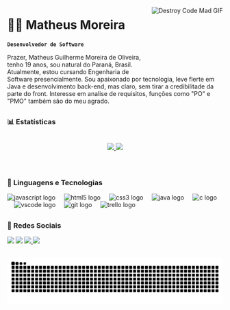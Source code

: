 <img 
  src="https://media.tenor.com/X8854xxuQ_EAAAAM/destroy-code-mad.gif" 
  align="right" 
  height="150" 
  alt="Destroy Code Mad GIF" 
/>

# 👨‍💻 Matheus Moreira


**`Desenvolvedor de Software`**

Prazer, Matheus Guilherme Moreira de Oliveira, tenho 19 anos, sou natural do Paraná, Brasil. Atualmente, estou cursando Engenharia de Software presencialmente. Sou apaixonado por tecnologia, leve flerte em Java e desenvolvimento back-end, mas claro, sem tirar a credibilitade da parte do front. Interesse em analise de requisitos, funções como "PO" e "PMO" também são do meu agrado.

##

### 📊 Estatísticas
<br>
<div align="center" style="display: flex; justify-content: center;">
  <a href="https://github.com/anacristinaneves">
    <img height="175px" src="https://github-readme-stats.vercel.app/api?username=MatheusMoreira08&show_icons=true&theme=one_dark_pro&include_all_commits=true&count_private=true"/> 
    <img height="195px" src="https://github-readme-stats.vercel.app/api/top-langs/?username=MatheusMoreira08&layout=compact&langs_count=7&theme=one_dark_pro"/>
  </a>
</div>
<br>
<br>


##


### 🤖 Linguagens e Tecnologias

<div align="left">
  <img src="https://skillicons.dev/icons?i=js" height="40" alt="javascript logo"  />
  <img width="12" />
  <img src="https://skillicons.dev/icons?i=html" height="40" alt="html5 logo"  />
  <img width="12" />
  <img src="https://skillicons.dev/icons?i=css" height="40" alt="css3 logo"  />
  <img width="12" />
  <img src="https://cdn.jsdelivr.net/gh/devicons/devicon/icons/java/java-original-wordmark.svg" height="40" alt="java logo"  />
  <img width="12" />
  <img src="https://skillicons.dev/icons?i=c" height="40" alt="c logo"  />
  <img width="12" />
  <img src="https://skillicons.dev/icons?i=vscode" height="40" alt="vscode logo"  />
  <img width="12" />
  <img src="https://cdn.simpleicons.org/git/F05032" height="40" alt="git logo"  />
  <img width="12" />
  <img src="https://cdn.simpleicons.org/trello/0052CC" height="40" alt="trello logo"  />
</div>

##

### 🚀 Redes Sociais 

<div> 
  <a href="https://www.linkedin.com/in/matheus-moreira-zs/" target="_blank"><img src="https://img.shields.io/badge/-LinkedIn-%230077B5?style=for-the-badge&logo=linkedin&logoColor=white" target="_blank"></a> 
  <a href="https://instagram.com/matheus_gui08" target="_blank"><img src="https://img.shields.io/badge/-Instagram-%23E4405F?style=for-the-badge&logo=instagram&logoColor=white" target="_blank"></a>
 <a href="mailto:matheusgmoreira1@gmail.com?subject=Contato%20via%20GitHub"> <img src="https://img.shields.io/badge/-Gmail-%23333?style=for-the-badge&logo=gmail&logoColor=white" target="_blank">
 <a href="https://discord.com/channels/@me" target="_blank"><img src="https://img.shields.io/badge/Discord-7289DA?style=for-the-badge&logo=discord&logoColor=white" target="_blank"></a> 

</a>

  
</div>

##

<picture align="center">
  <source media="(prefers-color-scheme: dark)" srcset="https://raw.githubusercontent.com/MatheusMoreira08/MatheusMoreira08/output/github-contribution-grid-snake-dark.svg">
  <source media="(prefers-color-scheme: light)" srcset="https://raw.githubusercontent.com/MatheusMoreira08/MatheusMoreira08/output/github-contribution-grid-snake-dark.svg">
  <img align="center" alt="github contribution grid snake animation" src="https://raw.githubusercontent.com/MatheusMoreira08/MatheusMoreira08/output/github-contribution-grid-snake.svg">
</picture>
